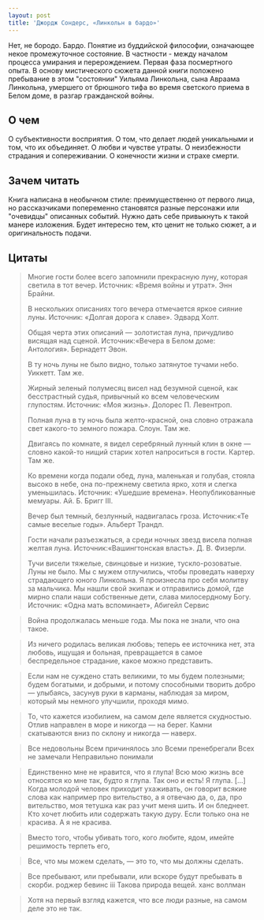 ```yaml
---
layout: post
title: 'Джордж Сондерс, «Линкольн в бардо»'
---
```


Нет, не бородо. Бардо. Понятие из буддийской философии, означающее некое промежуточное состояние. В частности - между началом процесса умирания и перерождением. Первая фаза посмертного опыта. 
В основу мистического сюжета данной книги положено пребывание в этом "состоянии" Уильяма Линкольна, сына Авраама Линкольна, умершего от брюшного тифа во время светского приема в Белом доме, в разгар гражданской войны. 

## О чем
О субъективности восприятия. О том, что делает людей уникальными и том, что их объединяет. О любви и чувстве утраты. О неизбежности страдания и сопереживании. О конечности жизни и страхе смерти.

## Зачем читать
Книга написана в необычном стиле: преимущественно от первого лица, но рассказчиками попеременно становятся разные персонажи или "очевидцы" описанных событий. Нужно дать себе привыкнуть к такой манере изложения. Будет интересно тем, кто ценит не только сюжет, а и оригинальность подачи. 

## Цитаты
>Многие гости более всего запомнили прекрасную луну, которая светила в тот вечер.
>Источник: «Время войны и утрат».
>Энн Брайни.
>
>В нескольких описаниях того вечера отмечается яркое сияние луны.
>Источник: «Долгая дорога к славе».
>Эдвард Холт.
>
>Общая черта этих описаний — золотистая луна, причудливо висящая над сценой.
>Источник:«Вечера в Белом доме: Антология».
>Бернадетт Эвон.
>
>В ту ночь луны не было видно, только затянутое тучами небо.
>Уиккетт. Там же.
>
>Жирный зеленый полумесяц висел над безумной сценой, как бесстрастный судья, привычный ко всем человеческим глупостям.
>Источник: «Моя жизнь».
>Долорес П. Левентроп.
>
>Полная луна в ту ночь была желто-красной, она словно отражала свет какого-то земного пожара.
>Слоун. Там же.
>
>Двигаясь по комнате, я видел серебряный лунный клин в окне — словно какой-то нищий старик хотел напроситься в гости.
>Картер. Там же.
>
>Ко времени когда подали обед, луна, маленькая и голубая, стояла высоко в небе, она по-прежнему светила ярко, хотя и слегка уменьшилась.
>Источник: «Ушедшие времена». Неопубликованные
мемуары. Ай. Б. Бригг III.
>
>Вечер был темный, безлунный, надвигалась гроза.
>Источник:«Те самые веселые годы».
>Альберт Трандл.
>
>Гости начали разъезжаться, а среди ночных звезд висела полная желтая луна.
>Источник:«Вашингтонская власть».
>Д. В. Физерли.
>
>Тучи висели тяжелые, свинцовые и низкие, тускло-розоватые. Луны не было. Мы с мужем отлучились, чтобы проведать наверху страдающего юного Линкольна. Я произнесла про себя молитву за мальчика. Мы нашли свой экипаж и отправились домой, где мирно спали наши собственные дети, слава милосердному Богу.
>Источник: «Одна мать вспоминает»,
>Абигейл Сервис

>Война продолжалась меньше года. Мы пока не знали, что она такое.

>Из ничего родилась великая любовь; теперь ее источника нет, эта любовь, ищущая и больная, превращается в самое беспредельное страдание, какое можно представить.

>Если нам не суждено стать великими, то мы будем полезными; будем богатыми, и добрыми, и потому способными творить добро — улыбаясь, засунув руки в карманы, наблюдая за миром, который мы немного улучшили, проходя мимо.

>То, что кажется изобилием, на самом деле является скудностью. Отлив направлен в море и никогда — на берег. Камни скатываются вниз по склону и никогда — наверх.

>Все недовольны Всем причинялось зло Всеми пренебрегали Всех не замечали Неправильно понимали

>Единственно мне не нравится, что я глупа! Всю мою жизнь все относятся ко мне так, будто я глупа. Так оно и есть! Я глупа. [...] Когда молодой человек приходит ухаживать, он говорит всякие слова как например про вительство, а я отвечаю да, о, да, про вительство, моя тетушка как раз учит меня шить. И он бледнеет. Кто хочет любить или содержать такую дуру. Если только она не красива. А я не красива.

>Вместо того, чтобы убивать того, кого любите, ядом, имейте решимость терпеть его,

>Все, что мы можем сделать, — это то, что мы должны сделать.

>Все пребывают, или пребывали, или вскоре будут пребывать в скорби.
роджер бевинс iii
Такова природа вещей.
ханс воллман

>Хотя на первый взгляд кажется, что все люди разные, на самом деле это не так.
